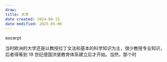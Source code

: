 ```yaml
---
draw:
title: 大学
date created: 2024-06-15
date modified: 2025-05-06
---
```


excerpt

<!-- more -->

当时欧洲的大学还是以教授拉丁文法和基本的科学知识为主，很少教授专业知识，后者得等到 19 世纪德国洪堡教育体系建立后才开始。当然，那个时
